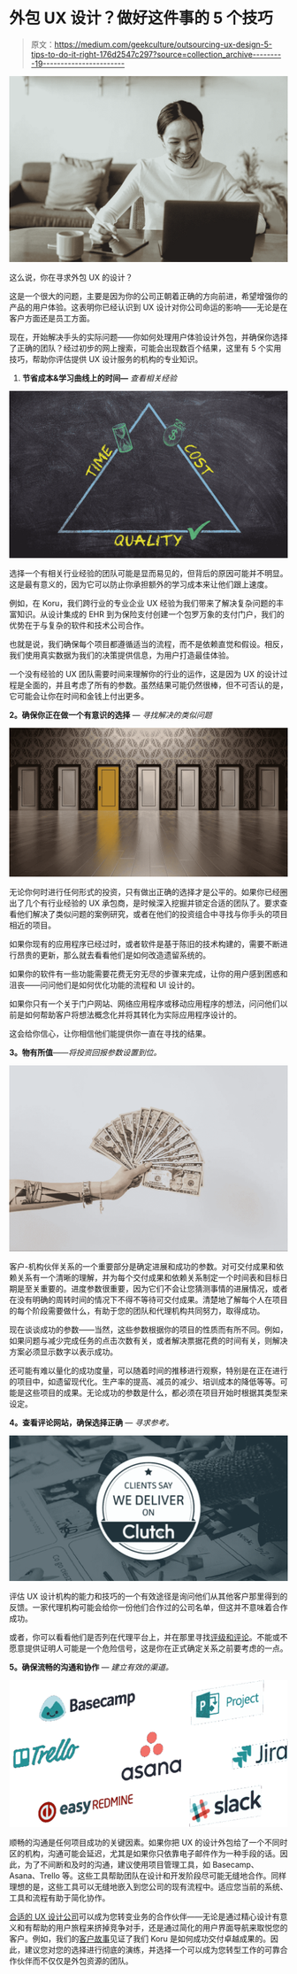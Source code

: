 # 外包 UX 设计？做好这件事的 5 个技巧

> 原文：<https://medium.com/geekculture/outsourcing-ux-design-5-tips-to-do-it-right-176d2547c297?source=collection_archive---------19----------------------->

![](img/a1be86452e9556d094129fef4825d981.png)

这么说，你在寻求外包 UX 的设计？

这是一个很大的问题，主要是因为你的公司正朝着正确的方向前进，希望增强你的产品的用户体验。这表明你已经认识到 UX 设计对你公司命运的影响——无论是在客户方面还是员工方面。

现在，开始解决手头的实际问题——你如何处理用户体验设计外包，并确保你选择了正确的团队？经过初步的网上搜索，可能会出现数百个结果，这里有 5 个实用技巧，帮助你评估提供 UX 设计服务的机构的专业知识。

1.  **节省成本&学习曲线上的时间—** *查看相关经验*

![](img/c2cc7c7ea55121b0f39eca8b168bbc38.png)

选择一个有相关行业经验的团队可能是显而易见的，但背后的原因可能并不明显。这是最有意义的，因为它可以防止你承担额外的学习成本来让他们跟上速度。

例如，在 Koru，我们跨行业的专业企业 UX 经验为我们带来了解决复杂问题的丰富知识。从设计集成的 EHR 到为保险支付创建一个包罗万象的支付门户，我们的优势在于与复杂的软件和技术公司合作。

也就是说，我们确保每个项目都遵循适当的流程，而不是依赖直觉和假设。相反，我们使用真实数据为我们的决策提供信息，为用户打造最佳体验。

一个没有经验的 UX 团队需要时间来理解你的行业的运作，这是因为 UX 的设计过程是全面的，并且考虑了所有的参数。虽然结果可能仍然很棒，但不可否认的是，它可能会让你在时间和金钱上付出更多。

**2。确保你正在做一个有意识的选择** — *寻找解决的类似问题*

![](img/b14c53ab8d01c16619f4bf0b681b627c.png)

无论你何时进行任何形式的投资，只有做出正确的选择才是公平的。如果你已经圈出了几个有行业经验的 UX 承包商，是时候深入挖掘并锁定合适的团队了。要求查看他们解决了类似问题的案例研究，或者在他们的投资组合中寻找与你手头的项目相近的项目。

如果你现有的应用程序已经过时，或者软件是基于陈旧的技术构建的，需要不断进行昂贵的更新，那么就去看看他们是如何改造遗留系统的。

如果你的软件有一些功能需要花费无穷无尽的步骤来完成，让你的用户感到困惑和沮丧——问问他们是如何优化功能的流程和 UI 设计的。

如果你只有一个关于门户网站、网络应用程序或移动应用程序的想法，问问他们以前是如何帮助客户将想法概念化并将其转化为实际应用程序设计的。

这会给你信心，让你相信他们能提供你一直在寻找的结果。

**3。物有所值**——*将投资回报参数设置到位。*

![](img/f666e4db368053fbd12be2a82bb52b69.png)

客户-机构伙伴关系的一个重要部分是确定进展和成功的参数。对可交付成果和依赖关系有一个清晰的理解，并为每个交付成果和依赖关系制定一个时间表和目标日期是至关重要的。进度参数很重要，因为它们不会让您猜测事情的进展情况，或者在没有明确的周转时间的情况下不得不等待可交付成果。清楚地了解每个人在项目的每个阶段需要做什么，有助于您的团队和代理机构共同努力，取得成功。

现在谈谈成功的参数——当然，这些参数根据你的项目的性质而有所不同。例如，如果问题与减少完成任务的点击次数有关，或者解决票据花费的时间有关，则解决方案必须显示数字以表示成功。

还可能有难以量化的成功度量，可以随着时间的推移进行观察，特别是在正在进行的项目中，如遗留现代化。生产率的提高、减员的减少、培训成本的降低等等。可能是这些项目的成果。无论成功的参数是什么，都必须在项目开始时根据其类型来设定。

**4。查看评论网站，确保选择正确** — *寻求参考。*

![](img/0365eeea50c27aabce4579af93958759.png)

评估 UX 设计机构的能力和技巧的一个有效途径是询问他们从其他客户那里得到的反馈。一家代理机构可能会给你一份他们合作过的公司名单，但这并不意味着合作成功。

或者，你可以看看他们是否列在代理平台上，并在那里寻找[评级和评论](https://clutch.co/profile/koru-ux-design)。不能或不愿意提供证明人可能是一个危险信号，这是你在正式确定关系之前要考虑的一点。

**5。确保流畅的沟通和协作** — *建立有效的渠道。*

![](img/be6af5b7bb88bbcf7b86204515e9013f.png)

顺畅的沟通是任何项目成功的关键因素。如果你把 UX 的设计外包给了一个不同时区的机构，沟通可能会延迟，尤其是如果你只依靠电子邮件作为一种手段的话。因此，为了不间断和及时的沟通，建议使用项目管理工具，如 Basecamp、Asana、Trello 等。这些工具帮助团队在设计和开发阶段尽可能无缝地合作。同样理想的是，这些工具可以无缝地嵌入到您公司的现有流程中。适应您当前的系统、工具和流程有助于简化协作。

[合适的 UX 设计公司](https://www.koruux.com/blog/ultimate-guide-successful-design-team/)可以成为您转变业务的合作伙伴——无论是通过精心设计有意义和有帮助的用户旅程来挤掉竞争对手，还是通过简化的用户界面导航来取悦您的客户。例如，我们的[客户故事](https://www.koruux.com/case-studies/)见证了我们 Koru 是如何成功交付卓越成果的。因此，建议您对您的选择进行彻底的演练，并选择一个可以成为您转型工作的可靠合作伙伴而不仅仅是外包资源的团队。